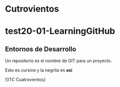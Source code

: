 Cutrovientos
=======

# test20-01-LearningGitHub
## Entornos de Desarrollo

Un repositorio es el nombre de GIT para un proyecto.

Esto es _cursiva_ y la negrita es **así**

![ITC Cuatrovientos]
